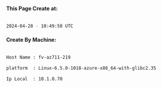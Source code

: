 
   
#### This Page Create at:

```bash

2024-04-28 - 10:49:50 UTC

```

#### Create By Machine:

```bash

Host Name : fv-az711-219

platform  : Linux-6.5.0-1018-azure-x86_64-with-glibc2.35

Ip Local  : 10.1.0.70

```

